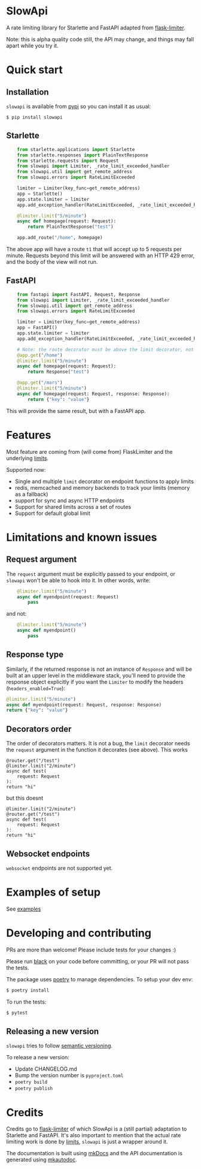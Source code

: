 # SlowApi

A rate limiting library for Starlette and FastAPI adapted from [flask-limiter](http://github.com/alisaifee/flask-limiter).

Note: this is alpha quality code still, the API may change, and things may fall apart while you try it.

# Quick start

## Installation

`slowapi` is available from [pypi](https://pypi.org/project/slowapi/) so you can install it as usual:

```
$ pip install slowapi
```

## Starlette

```python
    from starlette.applications import Starlette
    from starlette.responses import PlainTextResponse
    from starlette.requests import Request
    from slowapi import Limiter, _rate_limit_exceeded_handler
    from slowapi.util import get_remote_address
    from slowapi.errors import RateLimitExceeded

    limiter = Limiter(key_func=get_remote_address)
    app = Starlette()
    app.state.limiter = limiter
    app.add_exception_handler(RateLimitExceeded, _rate_limit_exceeded_handler)

    @limiter.limit("5/minute")
    async def homepage(request: Request):
        return PlainTextResponse("test")

    app.add_route("/home", homepage)
```

The above app will have a route `t1` that will accept up to 5 requests per minute. Requests beyond this limit will be answered with an HTTP 429 error, and the body of the view will not run.

## FastAPI

```python
    from fastapi import FastAPI, Request, Response
    from slowapi import Limiter, _rate_limit_exceeded_handler
    from slowapi.util import get_remote_address
    from slowapi.errors import RateLimitExceeded

    limiter = Limiter(key_func=get_remote_address)
    app = FastAPI()
    app.state.limiter = limiter
    app.add_exception_handler(RateLimitExceeded, _rate_limit_exceeded_handler)

    # Note: the route decorator must be above the limit decorator, not below it
    @app.get("/home")
    @limiter.limit("5/minute")
    async def homepage(request: Request):
        return Response("test")

    @app.get("/mars")
    @limiter.limit("5/minute")
    async def homepage(request: Request, response: Response):
        return {"key": "value"}
```

This will provide the same result, but with a FastAPI app.

# Features

Most feature are coming from (will come from) FlaskLimiter and the underlying [limits](https://limits.readthedocs.io/).

Supported now:

- Single and multiple `limit` decorator on endpoint functions to apply limits
- redis, memcached and memory backends to track your limits (memory as a fallback)
- support for sync and async HTTP endpoints
- Support for shared limits across a set of routes
- Support for default global limit

# Limitations and known issues

## Request argument

The `request` argument must be explicitly passed to your endpoint, or `slowapi` won't be able to hook into it. In other words, write:

```python
    @limiter.limit("5/minute")
    async def myendpoint(request: Request)
        pass
```

and not:

```python
    @limiter.limit("5/minute")
    async def myendpoint()
        pass
```

## Response type

Similarly, if the returned response is not an instance of `Response` and
will be built at an upper level in the middleware stack, you'll need to provide
the response object explicitly if you want the `Limiter` to modify the headers
(`headers_enabled=True`):

```python
@limiter.limit("5/minute")
async def myendpoint(request: Request, response: Response)
return {"key": "value"}
```

## Decorators order

The order of decorators matters. It is not a bug, the `limit` decorator needs the `request` argument in the function it decorates (see above).
This works
```
@router.get("/test")
@limiter.limit("2/minute")
async def test(
    request: Request
):
return "hi"
```

but this doesnt

```
@limiter.limit("2/minute")
@router.get("/test")
async def test(
    request: Request
):
return "hi"
```

## Websocket endpoints

`websocket` endpoints are not supported yet.

# Examples of setup

See [examples](examples.md)

# Developing and contributing

PRs are more than welcome! Please include tests for your changes :)

Please run [black](black.readthedocs.io/) on your code before committing, or your PR will not pass the tests.

The package uses [poetry](https://python-poetry.org) to manage dependencies. To setup your dev env:

```bash
$ poetry install
```

To run the tests:
```bash
$ pytest
```

## Releasing a new version

`slowapi` tries to follow [semantic versioning](https://semver.org/).

To release a new version:

- Update CHANGELOG.md
- Bump the version number is `pyproject.toml`
- `poetry build`
- `poetry publish`

# Credits

Credits go to [flask-limiter](https://github.com/alisaifee/flask-limiter) of which SlowApi is a (still partial) adaptation to Starlette and FastAPI.
It's also important to mention that the actual rate limiting work is done by [limits](https://github.com/alisaifee/limits/), `slowapi` is just a wrapper around it.

The documentation is built using [mkDocs](https://www.mkdocs.org/) and the API documentation is generated using [mkautodoc](https://github.com/tomchristie/mkautodoc).

